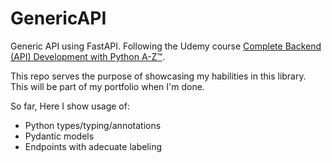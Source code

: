 # GenericAPI

Generic API using FastAPI. Following the Udemy course [Complete Backend (API) Development with Python A-Z™](https://www.udemy.com/course/python-api-development/).

This repo serves the purpose of showcasing my habilities in this library. This will be part of my portfolio when I'm done.

So far, Here I show usage of:

* Python types/typing/annotations
* Pydantic models
* Endpoints with adecuate labeling